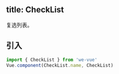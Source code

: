 title: CheckList
---
复选列表。

## 引入

```js
import { CheckList } from 'we-vue'
Vue.component(CheckList.name, CheckList)
```